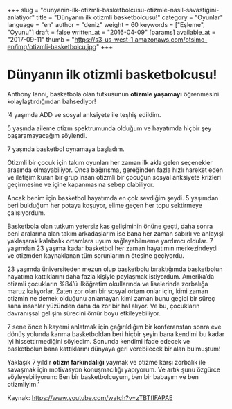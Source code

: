 +++
slug = "dunyanin-ilk-otizmli-basketbolcusu-otizmle-nasil-savastigini-anlatiyor"
title = "Dünyanın ilk otizmli basketbolcusu!"
category = "Oyunlar"
language = "en"
author = "deniz"
weight = 60
keywords = ["Eşleme", "Oyunu"]
draft = false
written_at = "2016-04-09"
[params]
available_at = "2017-09-11"
thumb = "https://s3-us-west-1.amazonaws.com/otsimo-en/img/otizmli-basketbolcu.jpg"
+++


# Dünyanın ilk otizmli basketbolcusu!

Anthony Ianni, basketbola olan tutkusunun **otizmle yaşamayı** öğrenmesini kolaylaştırdığından bahsediyor!

‘4 yaşımda ADD ve sosyal anksiyete ile teşhiş edildim.

5 yaşında aileme otizm spektrumunda olduğum ve hayatımda hiçbir şey başaramayacağım söylendi.

7 yaşında basketbol oynamaya başladım.

Otizmli bir çocuk için takım oyunları her zaman ilk akla gelen seçenekler arasında olmayabiliyor. Onca bağırışma, gereğinden fazla hızlı hareket eden ve iletişim kuran bir grup insan otizmli bir çocuğun sosyal anksiyete krizleri geçirmesine ve içine kapanmasına sebep olabiliyor.


Ancak benim için basketbol hayatımda en çok sevdiğim şeydi. 5 yaşımdan beri bulduğum her potaya koşuyor, elime geçen her topu sektirmeye çalışıyordum.

Basketbola olan tutkum yetersiz kas gelişiminin önüne geçti, daha sonra beni aralarına alan takım arkadaşlarım ise bana her zaman sabırlı ve anlayışlı yaklaşarak kalabalık ortamlara uyum sağlayabilmeme yardımcı oldular. 7 yaşımdan 23 yaşıma kadar basketbol her zaman hayatımın merkezindeydi ve otizmden kaynaklanan tüm sorunlarımın ötesine geçiyordu.

23 yaşımda üniversiteden mezun olup basketbolu bıraktığımda basketbolun hayatıma kattıklarını daha fazla kişiyle paylaşmak istiyordum. Amerika’da otizmli çocukların %84’ü ilköğretim okullarında ve liselerinde zorbalığa maruz kalıyorlar. Zaten zor olan bir sosyal ortam onlar için, kimi zaman otizmin ne demek olduğunu anlamayan kimi zaman bunu geçici bir süreç sana insanlar yüzünden daha da zor bir hal alıyor. Ve bu, çocukların davranışsal gelişim sürecini ömür boyu etkileyebiliyor.


7 sene önce hikayemi anlatmak için çağırıldığım bir konferanstan sonra eve dönüş yolunda karıma basketboldan beri hiçbir şeyin bana kendimi bu kadar iyi hissettirmediğini söyledim. Sonunda kendimi ifade edecek ve basketbolun bana kattıklarını dünyaya geri verebilecek bir alan bulmuştum!

Yaklaşık 7 yıldır **otizm farkındalığı** yaymak ve otizme karşı zorbalık ile savaşmak için motivasyon konuşmacılığı yapıyorum. Ve artık şunu özgürce söyleyebiliyorum: Ben bir basketbolcuyum, ben bir babayım ve ben otizmliyim.’

Kaynak: https://www.youtube.com/watch?v=zTBTfIFAPAE
